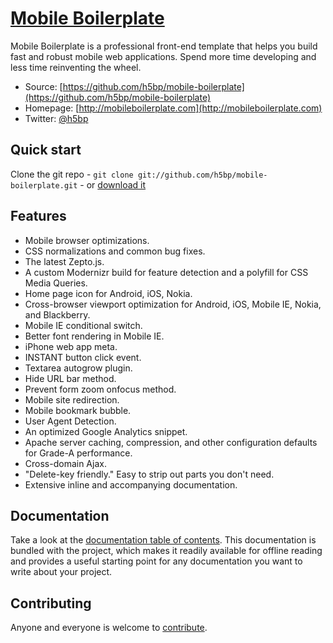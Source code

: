 # [Mobile Boilerplate](http://mobileboilerplate.com/)

Mobile Boilerplate is a professional front-end template that helps you build
fast and robust mobile web applications. Spend more time developing and less
time reinventing the wheel.

* Source: [https://github.com/h5bp/mobile-boilerplate](https://github.com/h5bp/mobile-boilerplate)
* Homepage: [http://mobileboilerplate.com](http://mobileboilerplate.com)
* Twitter: [@h5bp](http://twitter.com/h5bp)


## Quick start

Clone the git repo - `git clone git://github.com/h5bp/mobile-boilerplate.git` -
or [download it](https://github.com/h5bp/mobile-boilerplate/zipball/master)


## Features

* Mobile browser optimizations.
* CSS normalizations and common bug fixes.
* The latest Zepto.js.
* A custom Modernizr build for feature detection and a polyfill for CSS Media
  Queries.
* Home page icon for Android, iOS, Nokia.
* Cross-browser viewport optimization for Android, iOS, Mobile IE, Nokia,
  and Blackberry.
* Mobile IE conditional switch.
* Better font rendering in Mobile IE.
* iPhone web app meta.
* INSTANT button click event.
* Textarea autogrow plugin.
* Hide URL bar method.
* Prevent form zoom onfocus method.
* Mobile site redirection.
* Mobile bookmark bubble.
* User Agent Detection.
* An optimized Google Analytics snippet.
* Apache server caching, compression, and other configuration defaults for
  Grade-A performance.
* Cross-domain Ajax.
* "Delete-key friendly." Easy to strip out parts you don't need.
* Extensive inline and accompanying documentation.


## Documentation

Take a look at the [documentation table of contents](/h5bp/mobile-boilerplate/blob/master/doc/README.md). This
documentation is bundled with the project, which makes it readily available for
offline reading and provides a useful starting point for any documentation you
want to write about your project.


## Contributing

Anyone and everyone is welcome to [contribute](/h5bp/mobile-boilerplate/blob/master/doc/contribute.md).
